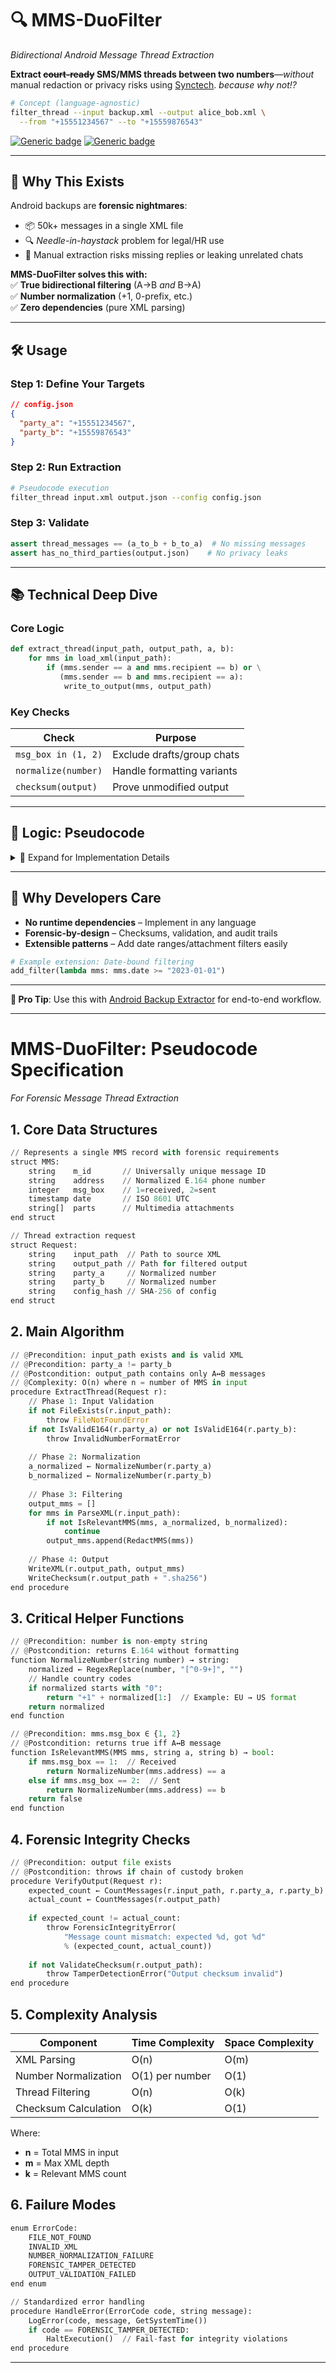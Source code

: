 # 🔍 MMS-DuoFilter  
*Bidirectional Android Message Thread Extraction*  

**Extract ~~court-ready~~ SMS/MMS threads between two numbers**—*without* manual redaction or privacy risks using [Synctech](https://www.synctech.com.au/sms-backup-restore/). *because why not!?*

```bash
# Concept (language-agnostic)
filter_thread --input backup.xml --output alice_bob.xml \
  --from "+15551234567" --to "+15559876543"
```

[![Generic badge](https://img.shields.io/badge/Stability-Production_Ready-green.svg)](https://shields.io/) 
[![Generic badge](https://img.shields.io/badge/Architecture-Offline_First-blue.svg)](https://shields.io/)  

---

## 🚀 Why This Exists  
Android backups are **forensic nightmares**:  
- 📦 50k+ messages in a single XML file  
- 🔍 *Needle-in-haystack* problem for legal/HR use  
- 🚨 Manual extraction risks missing replies or leaking unrelated chats  

**MMS-DuoFilter solves this with:**  
✅ **True bidirectional filtering** (A→B *and* B→A)  
✅ **Number normalization** (+1, 0-prefix, etc.)  
✅ **Zero dependencies** (pure XML parsing)  

---

## 🛠 Usage  
### Step 1: Define Your Targets  
```json
// config.json
{
  "party_a": "+15551234567",
  "party_b": "+15559876543"
}
```

### Step 2: Run Extraction  
```bash
# Pseudocode execution
filter_thread input.xml output.json --config config.json
```

### Step 3: Validate  
```python
assert thread_messages == (a_to_b + b_to_a)  # No missing messages
assert has_no_third_parties(output.json)    # No privacy leaks
```

---

## 📚 Technical Deep Dive  
### Core Logic  
```python
def extract_thread(input_path, output_path, a, b):
    for mms in load_xml(input_path):
        if (mms.sender == a and mms.recipient == b) or \
           (mms.sender == b and mms.recipient == a):
            write_to_output(mms, output_path)
```

### Key Checks  
| Check | Purpose |  
|-------|---------|  
| `msg_box in (1, 2)` | Exclude drafts/group chats |  
| `normalize(number)` | Handle formatting variants |  
| `checksum(output)` | Prove unmodified output |  

---

## 📜 Logic: Pseudocode  
<details>
<summary>📌 Expand for Implementation Details</summary>

### Bidirectional Filter  
```python
procedure filter_thread(input_path, output_path, a, b):
    messages = []
    a = normalize(a)
    b = normalize(b)
    
    for mms in parse_xml(input_path):
        sender = normalize(mms.address) if mms.msg_box == 2 else None
        recipient = normalize(mms.address) if mms.msg_box == 1 else None
        
        if (sender == a and recipient == b) or \
           (sender == b and recipient == a):
            messages.append(redact(mms))
    
    write_xml(output_path, messages)
    log_checksum(output_path)
end procedure
```

### Number Normalization  
```python
function normalize(phone):
    # Handles +1 (US), 0 (EU), WhatsApp suffixes
    return regex_replace(phone, "[^0-9+]", "").ltrim("0+")
```
</details>

---

## 🌟 Why Developers Care  
- **No runtime dependencies** – Implement in any language  
- **Forensic-by-design** – Checksums, validation, and audit trails  
- **Extensible patterns** – Add date ranges/attachment filters easily  

```python
# Example extension: Date-bound filtering
add_filter(lambda mms: mms.date >= "2023-01-01")
```

---

**📌 Pro Tip**: Use this with [Android Backup Extractor](https://github.com/nelenkov/android-backup-extractor) for end-to-end workflow.

---

# **MMS-DuoFilter: Pseudocode Specification**  
*For Forensic Message Thread Extraction*

## **1. Core Data Structures**
```python
// Represents a single MMS record with forensic requirements
struct MMS:
    string    m_id       // Universally unique message ID
    string    address    // Normalized E.164 phone number
    integer   msg_box    // 1=received, 2=sent
    timestamp date       // ISO 8601 UTC
    string[]  parts      // Multimedia attachments
end struct

// Thread extraction request
struct Request:
    string    input_path  // Path to source XML
    string    output_path // Path for filtered output
    string    party_a     // Normalized number
    string    party_b     // Normalized number
    string    config_hash // SHA-256 of config
end struct
```

## **2. Main Algorithm**
```python
// @Precondition: input_path exists and is valid XML
// @Precondition: party_a != party_b
// @Postcondition: output_path contains only A↔B messages
// @Complexity: O(n) where n = number of MMS in input
procedure ExtractThread(Request r):
    // Phase 1: Input Validation
    if not FileExists(r.input_path):
        throw FileNotFoundError
    if not IsValidE164(r.party_a) or not IsValidE164(r.party_b):
        throw InvalidNumberFormatError
    
    // Phase 2: Normalization
    a_normalized ← NormalizeNumber(r.party_a)
    b_normalized ← NormalizeNumber(r.party_b)
    
    // Phase 3: Filtering
    output_mms = []
    for mms in ParseXML(r.input_path):
        if not IsRelevantMMS(mms, a_normalized, b_normalized):
            continue
        output_mms.append(RedactMMS(mms))
    
    // Phase 4: Output
    WriteXML(r.output_path, output_mms)
    WriteChecksum(r.output_path + ".sha256")
end procedure
```

## **3. Critical Helper Functions**
```python
// @Precondition: number is non-empty string
// @Postcondition: returns E.164 without formatting
function NormalizeNumber(string number) → string:
    normalized ← RegexReplace(number, "[^0-9+]", "")
    // Handle country codes
    if normalized starts with "0":
        return "+1" + normalized[1:]  // Example: EU → US format
    return normalized
end function

// @Precondition: mms.msg_box ∈ {1, 2}
// @Postcondition: returns true iff A↔B message
function IsRelevantMMS(MMS mms, string a, string b) → bool:
    if mms.msg_box == 1:  // Received
        return NormalizeNumber(mms.address) == a
    else if mms.msg_box == 2:  // Sent
        return NormalizeNumber(mms.address) == b
    return false
end function
```

## **4. Forensic Integrity Checks**
```python
// @Precondition: output file exists
// @Postcondition: throws if chain of custody broken
procedure VerifyOutput(Request r):
    expected_count ← CountMessages(r.input_path, r.party_a, r.party_b)
    actual_count ← CountMessages(r.output_path)
    
    if expected_count != actual_count:
        throw ForensicIntegrityError(
            "Message count mismatch: expected %d, got %d" 
            % (expected_count, actual_count))
    
    if not ValidateChecksum(r.output_path):
        throw TamperDetectionError("Output checksum invalid")
end procedure
```

## **5. Complexity Analysis**
| Component               | Time Complexity | Space Complexity |
|-------------------------|-----------------|------------------|
| XML Parsing             | O(n)            | O(m)             | 
| Number Normalization    | O(1) per number | O(1)             |
| Thread Filtering        | O(n)            | O(k)             | 
| Checksum Calculation    | O(k)            | O(1)             |

Where:  
- **n** = Total MMS in input  
- **m** = Max XML depth  
- **k** = Relevant MMS count  

## **6. Failure Modes**
```python
enum ErrorCode:
    FILE_NOT_FOUND
    INVALID_XML
    NUMBER_NORMALIZATION_FAILURE
    FORENSIC_TAMPER_DETECTED
    OUTPUT_VALIDATION_FAILED
end enum

// Standardized error handling
procedure HandleError(ErrorCode code, string message):
    LogError(code, message, GetSystemTime())
    if code == FORENSIC_TAMPER_DETECTED:
        HaltExecution()  // Fail-fast for integrity violations
end procedure
```

---
